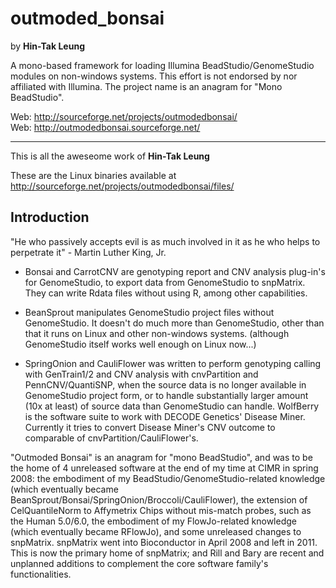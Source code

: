 # outmoded_bonsai
by **Hin-Tak Leung**    

A mono-based framework for loading Illumina BeadStudio/GenomeStudio modules on non-windows systems. This effort is not endorsed by nor affiliated with Illumina. The project name is an anagram for "Mono BeadStudio".

Web: http://sourceforge.net/projects/outmodedbonsai/    
Web: http://outmodedbonsai.sourceforge.net/   

**************
This is all the aweseome work of **Hin-Tak Leung**  

These are the Linux binaries available at http://sourceforge.net/projects/outmodedbonsai/files/

## Introduction

"He who passively accepts evil is as much involved in it as he who helps to perpetrate it" - Martin Luther King, Jr.

- Bonsai and CarrotCNV are genotyping report and CNV analysis plug-in's for GenomeStudio, to export data from GenomeStudio to snpMatrix. They can write Rdata files without using R, among other capabilities.  

- BeanSprout manipulates GenomeStudio project files without GenomeStudio. It doesn't do much more than GenomeStudio, other than that it runs on Linux and other non-windows systems. (although GenomeStudio itself works well enough on Linux now...)  

- SpringOnion and CauliFlower was written to perform genotyping calling with GenTrain1/2 and CNV analysis with cnvPartition and PennCNV/QuantiSNP, when the source data is no longer available in GenomeStudio project form, or to handle substantially larger amount (10x at least) of source data than GenomeStudio can handle.
WolfBerry is the software suite to work with DECODE Genetics' Disease Miner. Currently it tries to convert Disease Miner's CNV outcome to comparable of cnvPartition/CauliFlower's.  

"Outmoded Bonsai" is an anagram for "mono BeadStudio", and was to be the home of 4 unreleased software at the end of my time at CIMR in spring 2008: the embodiment of my BeadStudio/GenomeStudio-related knowledge (which eventually became BeanSprout/Bonsai/SpringOnion/Broccoli/CauliFlower), the extension of CelQuantileNorm to Affymetrix Chips without mis-match probes, such as the Human 5.0/6.0, the embodiment of my FlowJo-related knowledge (which eventually became RFlowJo), and some unreleased changes to snpMatrix. snpMatrix went into Bioconductor in April 2008 and left in 2011. This is now the primary home of snpMatrix; and Rill and Bary are recent and unplanned additions to complement the core software family's functionalities.